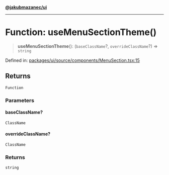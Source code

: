 [**@jakubmazanec/ui**](../README.md)

---

# Function: useMenuSectionTheme()

> **useMenuSectionTheme**(): (`baseClassName`?, `overrideClassName`?) => `string`

Defined in:
[packages/ui/source/components/MenuSection.tsx:15](https://github.com/jakubmazanec/tools/blob/0373298af23ca7b778987184cd6fcccd21ae54be/packages/ui/source/components/MenuSection.tsx#L15)

## Returns

`Function`

### Parameters

#### baseClassName?

`ClassName`

#### overrideClassName?

`ClassName`

### Returns

`string`
